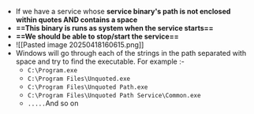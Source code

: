 - If we have a service whose **service binary's path is not enclosed within quotes AND contains a space** 
- **==This binary is runs as system when the service starts==**
- **==We should be able to stop/start the service==**
- ![[Pasted image 20250418160615.png]]
- Windows will go through each of the strings in the path separated with space and try to find the executable. For example :-
	- `C:\Program.exe`
	- `C:\Program Files\Unquoted.exe`
	- `C:\Program Files\Unquoted Path.exe`
	- `C:\Program Files\Unquoted Path Service\Common.exe`
	- `.....`And so on